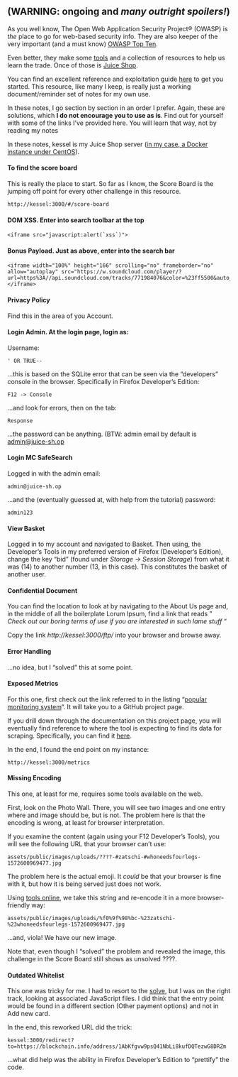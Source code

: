 ## <span class="ez-toc-section" id="(WARNING_ongoing_and_many_outright_spoilers!)"></span>(WARNING: ongoing and _many outright spoilers!_) <span class="ez-toc-section-end"></span>

As you well know, The Open Web Application Security Project® (OWASP) is _the_ place to go for web-based security info. They are also keeper of the very important (and a must know) [OWASP Top Ten](https://owasp.org/www-project-top-ten/).

Even better, they make some [tools](https://owasp.org/www-project-zap/) and a collection of resources to help us learn the trade. Once of those is [Juice Shop](https://owasp.org/www-project-juice-shop/).

You can find an excellent reference and exploitation guide [here](https://pwning.owasp-juice.shop/) to get you started. This resource, like many I keep, is really just a working document/reminder set of notes for my own use.



In these notes, I go section by section in an order I prefer. Again, these are solutions, which **I do not encourage you to use as is**. Find out for yourself with some of the links I&#8217;ve provided here. You will learn that way, not by reading my notes

In these notes, kessel is my Juice Shop server ([in my case, a Docker instance under CentOS](https://jwinn.getamonkey.com/?page_id=92)).

#### <span class="ez-toc-section" id="To_find_the_score_board"></span>To find the score board<span class="ez-toc-section-end"></span>

This is really the place to start. So far as I know, the Score Board is the jumping off point for every other challenge in this resource.

<pre class="wp-block-code"><code class="">http://kessel:3000/#/score-board</code></pre>

#### <span class="ez-toc-section" id="DOM_XSS_Enter_into_search_toolbar_at_the_top"></span>DOM XSS. Enter into search toolbar at the top<span class="ez-toc-section-end"></span>

<pre class="wp-block-code"><code class="">&lt;iframe src="javascript:alert(`xss`)"></code></pre>

#### <span class="ez-toc-section" id="Bonus_Payload_Just_as_above,_enter_into_the_search_bar"></span>Bonus Payload. Just as above, enter into the search bar<span class="ez-toc-section-end"></span>

<pre class="wp-block-code"><code class="">&lt;iframe width="100%" height="166" scrolling="no" frameborder="no" allow="autoplay" src="https://w.soundcloud.com/player/?url=https%3A//api.soundcloud.com/tracks/771984076&color=%23ff5500&auto_play=true&hide_related=false&show_comments=true&show_user=true&show_reposts=false&show_teaser=true">&lt;/iframe></code></pre>

#### <span class="ez-toc-section" id="Privacy_Policy"></span>Privacy Policy<span class="ez-toc-section-end"></span>

Find this in the area of you Account.

#### <span class="ez-toc-section" id="Login_Admin_At_the_login_page,_login_as"></span>Login Admin. At the login page, login as:<span class="ez-toc-section-end"></span>

Username:

<pre class="wp-block-code"><code class="">' OR TRUE--</code></pre>

&#8230;this is based on the SQLite error that can be seen via the &#8220;developers&#8221; console in the browser. Specifically in Firefox Developer&#8217;s Edition:

<pre class="wp-block-code"><code class="">F12 -> Console</code></pre>

&#8230;and look for errors, then on the tab:

<pre class="wp-block-code"><code class="">Response</code></pre>

&#8230;the password can be anything. (BTW: admin email by default is admin@juice-sh.op

#### <span class="ez-toc-section" id="Login_MC_SafeSearch"></span> Login MC SafeSearch<span class="ez-toc-section-end"></span>

Logged in with the admin email:

<pre class="wp-block-code"><code class="">admin@juice-sh.op</code></pre>

&#8230;and the (eventually guessed at, with help from the tutorial) password:

<pre class="wp-block-code"><code class="">admin123</code></pre>

#### <span class="ez-toc-section" id="View_Basket"></span> View Basket<span class="ez-toc-section-end"></span>

Logged in to my account and navigated to Basket. Then using, the Developer&#8217;s Tools in my preferred version of Firefox (Developer&#8217;s Edition), change the key &#8220;bid&#8221; (found under _Storage -> Session Storage_) from what it was (14) to another number (13, in this case). This constitutes the basket of another user.

#### <span class="ez-toc-section" id="Confidential_Document"></span> Confidential Document <span class="ez-toc-section-end"></span>

You can find the location to look at by navigating to the About Us page and, in the middle of all the boilerplate Lorum Ipsum, find a link that reads &#8221;  
_Check out our boring terms of use if you are interested in such lame stuff_ &#8220;

Copy the link _http://kessel:3000/ftp/_ into your browser and browse away.

#### <span class="ez-toc-section" id="Error_Handling"></span>Error Handling<span class="ez-toc-section-end"></span>

&#8230;no idea, but I &#8220;solved&#8221; this at some point.

#### <span class="ez-toc-section" id="Exposed_Metrics"></span>Exposed Metrics<span class="ez-toc-section-end"></span>

For this one, first check out the link referred to in the listing &#8220;[popular monitoring system](https://github.com/prometheus/prometheus)&#8220;. It will take you to a GitHub project page. 

If you drill down through the documentation on this project page, you will eventually find reference to where the tool is expecting to find its data for scraping. Specifically, you can find it [here](https://github.com/prometheus/prometheus/blob/master/docs/configuration/configuration.md).

In the end, I found the end point on my instance:

<pre class="wp-block-code"><code class="">http://kessel:3000/metrics</code></pre>

#### <span class="ez-toc-section" id="Missing_Encoding"></span>Missing Encoding<span class="ez-toc-section-end"></span>

This one, at least for me, requires some tools available on the web.

First, look on the Photo Wall. There, you will see two images and one entry where and image should be, but is not. The problem here is that the encoding is wrong, at least for browser interpretation.

If you examine the content (again using your F12 Developer&#8217;s Tools), you will see the following URL that your browser can&#8217;t use:

<pre class="wp-block-code"><code class="">assets/public/images/uploads/????-#zatschi-#whoneedsfourlegs-1572600969477.jpg</code></pre>

The problem here is the actual emoji. It _could_ be that your browser is fine with it, but how it is being served just does not work.

Using [tools online](https://onlineunicodetools.com/url-encode-unicode), we take this string and re-encode it in a more browser-friendly way:

<pre class="wp-block-code"><code class="">assets/public/images/uploads/%f0%9f%98%bc-%23zatschi-%23whoneedsfourlegs-1572600969477.jpg
</code></pre>

&#8230;and, viola! We have our new image. 

Note that, even though I &#8220;solved&#8221; the problem and revealed the image, this challenge in the Score Board still shows as unsolved ????.

#### <span class="ez-toc-section" id="Outdated_Whitelist"></span>Outdated Whitelist<span class="ez-toc-section-end"></span>

This one was tricky for me. I had to resort to the [solve](https://pwning.owasp-juice.shop/appendix/solutions.html#let-us-redirect-you-to-one-of-our-crypto-currency-addresses), but I was on the right track, looking at associated JavaScript files. I did think that the entry point would be found in a different section (Other payment options) and not in Add new card.

In the end, this reworked URL did the trick:

<pre class="wp-block-code"><code class="">kessel:3000/redirect?to=https://blockchain.info/address/1AbKfgvw9psQ41NbLi8kufDQTezwG8DRZm</code></pre>

&#8230;what did help was the ability in Firefox Developer&#8217;s Edition to &#8220;prettify&#8221; the code.